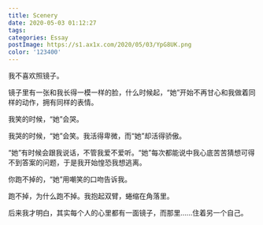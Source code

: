 ```yaml
---
title: Scenery
date: 2020-05-03 01:12:27
tags:
categories: Essay
postImage: https://s1.ax1x.com/2020/05/03/YpG8UK.png
color: '123400'
---
```


我不喜欢照镜子。

镜子里有一张和我长得一模一样的脸，什么时候起，“她”开始不再甘心和我做着同样的动作，拥有同样的表情。

我笑的时候，“她”会哭。

我哭的时候，“她”会笑。我活得卑微，而“她”却活得骄傲。

“她”有时候会跟我说话，不管我爱不爱听。<!--more-->“她”每次都能说中我心底苦苦猜想可得不到答案的问题，于是我开始惶恐我想逃离。

你跑不掉的，“她”用嘲笑的口吻告诉我。

跑不掉，为什么跑不掉。我抱起双臂，蜷缩在角落里。

后来我才明白，其实每个人的心里都有一面镜子，而那里……住着另一个自己。